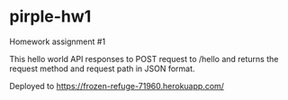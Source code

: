 # pirple-hw1

Homework assignment #1

This hello world API responses to POST request to /hello and returns the request method and request path in JSON format.

Deployed to https://frozen-refuge-71960.herokuapp.com/
